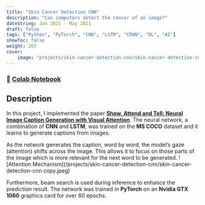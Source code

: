 ```yaml
---
title: "Skin Cancer Detection CNN"
description: "Can computers detect the cancer of an image?"
dateString: Jan 2021 - May 2021
draft: false
tags: ["Python", "PyTorch", "CNN", "LSTM", "CRNN", "DL", "AI"]
showToc: false
weight: 203
cover:
    image: "projects/skin-cancer-detection-cnn/skin-cancer-detection-cnn copy.jpeg"
--- 
```

### 🔗 [Colab Notebook](https://colab.research.google.com/drive/1Q553uslYW3Ho6P1G46SOEDxOS_VmHXfJ)

## Description
In this project, I implemented the paper **[Show, Attend and Tell: Neural Image Caption Generation with Visual Attention](https://arxiv.org/abs/1502.03044)**. The neural network, a combination of **CNN** and **LSTM**, was trained on the **MS COCO** dataset and it learns to generate captions from images. 

As the network generates the caption, word by word, the model’s gaze (attention) shifts across the image. This allows it to focus on those parts of the image which is more relevant for the next word to be generated. 
![Attention Mechanism](/projects/skin-cancer-detection-cnn/skin-cancer-detection-cnn copy.jpeg)

Furthermore, beam search is used during inference to enhance the prediction result. The network was trained in **PyTorch** on an **Nvidia GTX 1060** graphics card for over 80 epochs.